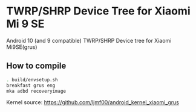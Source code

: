 # TWRP/SHRP Device Tree for Xiaomi Mi 9 SE

Android 10 (and 9 compatible) TWRP/SHRP Device tree for Xiaomi Mi9SE(grus)

## How to compile

```bash
. build/envsetup.sh
breakfast grus eng
mka adbd recoveryimage
```

Kernel source: https://github.com/ljmf00/android_kernel_xiaomi_grus
